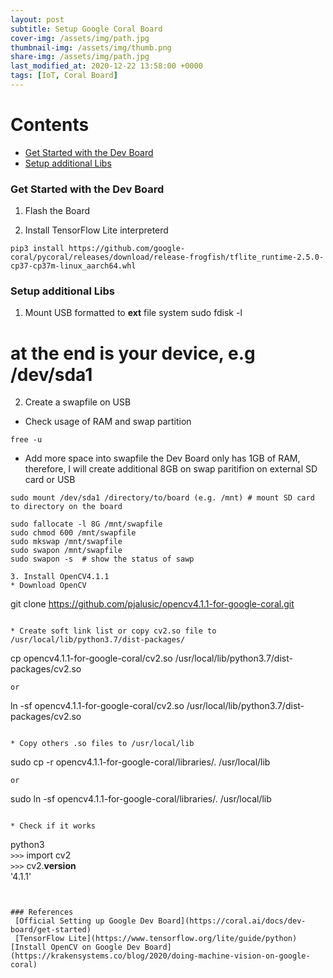 ```yaml
---
layout: post
subtitle: Setup Google Coral Board
cover-img: /assets/img/path.jpg
thumbnail-img: /assets/img/thumb.png
share-img: /assets/img/path.jpg
last_modified_at: 2020-12-22 13:58:00 +0000
tags: [IoT, Coral Board]
---
```


# Contents
* [Get Started with the Dev Board](get-started-with-the-dev-board)
* [Setup additional Libs](setup-additional-libs)



### Get Started with the Dev Board
1. Flash the Board


2. Install TensorFlow Lite interpreterd
```
pip3 install https://github.com/google-coral/pycoral/releases/download/release-frogfish/tflite_runtime-2.5.0-cp37-cp37m-linux_aarch64.whl
```

### Setup additional Libs
1. Mount USB formatted to **ext** file system
sudo fdisk -l

# at the end is your device, e.g /dev/sda1

2. Create a swapfile on USB
* Check usage of RAM and swap partition
```
free -u
```

 * Add more space into swapfile
the Dev Board only has 1GB of RAM, therefore, I will create additional 8GB on swap paritifion on external SD card or USB
```
sudo mount /dev/sda1 /directory/to/board (e.g. /mnt) # mount SD card to directory on the board

sudo fallocate -l 8G /mnt/swapfile
sudo chmod 600 /mnt/swapfile
sudo mkswap /mnt/swapfile
sudo swapon /mnt/swapfile
sudo swapon -s  # show the status of sawp

3. Install OpenCV4.1.1
* Download OpenCV
```
git clone https://github.com/pjalusic/opencv4.1.1-for-google-coral.git
```

* Create soft link list or copy cv2.so file to /usr/local/lib/python3.7/dist-packages/

```
cp opencv4.1.1-for-google-coral/cv2.so /usr/local/lib/python3.7/dist-packages/cv2.so
```
or 
```
ln -sf opencv4.1.1-for-google-coral/cv2.so /usr/local/lib/python3.7/dist-packages/cv2.so
```

* Copy others .so files to /usr/local/lib
```
sudo cp -r opencv4.1.1-for-google-coral/libraries/. /usr/local/lib
```
or 
```
sudo ln -sf opencv4.1.1-for-google-coral/libraries/. /usr/local/lib
```

* Check if it works
```
python3  
`>>>` import cv2  
`>>>` cv2.__version__  
'4.1.1'
```


### References
 [Official Setting up Google Dev Board](https://coral.ai/docs/dev-board/get-started)  
 [TensorFlow Lite](https://www.tensorflow.org/lite/guide/python) [Install OpenCV on Google Dev Board](https://krakensystems.co/blog/2020/doing-machine-vision-on-google-coral)